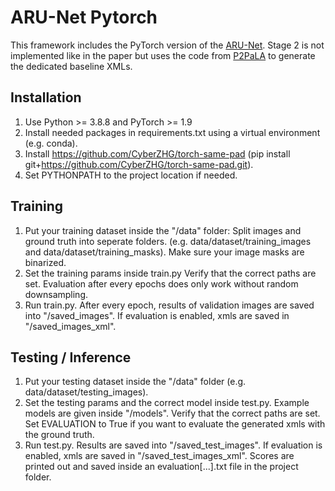 # ARU-Net Pytorch
 
This framework includes the PyTorch version of the [ARU-Net](https://github.com/TobiasGruening/ARU-Net). Stage 2 is not implemented like in the paper but uses the code from [P2PaLA](https://github.com/lquirosd/P2PaLA) to generate the dedicated baseline XMLs.

## Installation
1. Use Python >= 3.8.8 and PyTorch >= 1.9
2. Install needed packages in requirements.txt using a virtual environment (e.g. conda).
3. Install https://github.com/CyberZHG/torch-same-pad (pip install git+https://github.com/CyberZHG/torch-same-pad.git).
4. Set PYTHONPATH to the project location if needed.

## Training
1. Put your training dataset inside the "/data" folder: Split images and ground truth into seperate folders. (e.g. data/dataset/training_images and data/dataset/training_masks). Make sure your image masks are binarized.
2. Set the training params inside train.py Verify that the correct paths are set. Evaluation after every epochs does only work without random downsampling.
3. Run train.py. After every epoch, results of validation images are saved into "/saved_images". If evaluation is enabled, xmls are saved in "/saved_images_xml".


## Testing / Inference 
1. Put your testing dataset inside the "/data" folder (e.g. data/dataset/testing_images).
2. Set the testing params and the correct model inside test.py. Example models are given inside "/models". Verify that the correct paths are set. Set EVALUATION to True if you want to evaluate the generated xmls with the ground truth.
3. Run test.py. Results are saved into "/saved_test_images". If evaluation is enabled, xmls are saved in "/saved_test_images_xml". Scores are printed out and saved inside an evaluation[...].txt file in the project folder.
